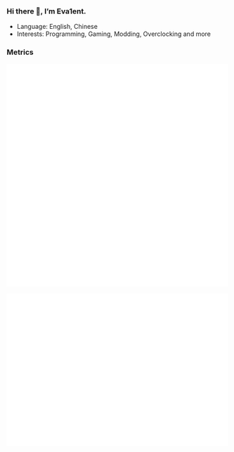### Hi there 👋, I’m Eva1ent.

- Language: English, Chinese
- Interests: Programming, Gaming, Modding, Overclocking and more

### Metrics

![starlists](./metrics.plugin.starlists.languages.svg)

![isocalendar](./metrics.plugin.isocalendar.fullyear.svg)
